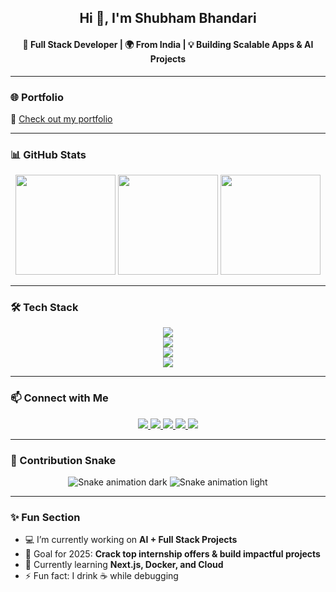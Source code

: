 <h2 align="center">Hi 👋, I'm Shubham Bhandari</h2>
<h4 align="center">🚀 Full Stack Developer | 🌍 From India | 💡 Building Scalable Apps & AI Projects</h4>

---

### 🌐 Portfolio
🔗 [Check out my portfolio](https://cruz724.github.io/shubham-portfolio/)

---

### 📊 GitHub Stats
<div align="center">
  <img src="https://github-readme-stats.vercel.app/api?username=cruz724&show_icons=true&count_private=true&theme=dracula" height="160"/>
  <img src="https://github-readme-streak-stats.herokuapp.com/?user=cruz724&theme=dracula" height="160"/>
  <img src="https://github-readme-stats.vercel.app/api/top-langs/?username=cruz724&layout=compact&theme=dracula" height="160"/>
</div>

---

### 🛠 Tech Stack
<div align="center">
  <!-- Languages -->
  <img src="https://skillicons.dev/icons?i=java,python,javascript,typescript,cpp,html,css" />
  <br/>
  <!-- Frameworks -->
  <img src="https://skillicons.dev/icons?i=react,nextjs,nodejs,express,tailwind,bootstrap" />
  <br/>
  <!-- Databases -->
  <img src="https://skillicons.dev/icons?i=mysql,mongodb,firebase,postgresql" />
  <br/>
  <!-- Tools -->
  <img src="https://skillicons.dev/icons?i=git,github,linux,docker,aws,postman,vscode" />
</div>

---

### 📫 Connect with Me
<div align="center">
  <a href="mailto:shubhampersonal724@gmail.com">
    <img src="https://img.shields.io/badge/Gmail-D14836?style=for-the-badge&logo=gmail&logoColor=white"/>
  </a>
  <a href="https://www.linkedin.com/in/shubham724/">
    <img src="https://img.shields.io/badge/LinkedIn-0077B5?style=for-the-badge&logo=linkedin&logoColor=white"/>
  </a>
  <a href="https://www.instagram.com/shubham__b06">
    <img src="https://img.shields.io/badge/Instagram-E4405F?style=for-the-badge&logo=instagram&logoColor=white"/>
  </a>
  <a href="https://github.com/cruz724">
    <img src="https://img.shields.io/badge/GitHub-181717?style=for-the-badge&logo=github&logoColor=white"/>
  </a>
  <a href="https://your-portfolio-link.com">
    <img src="https://img.shields.io/badge/Portfolio-000000?style=for-the-badge&logo=vercel&logoColor=white"/>
  </a>
</div>

---

### 🐍 Contribution Snake
<div align="center">
  <img src="https://raw.githubusercontent.com/cruz724/cruz724/output/snake-dark.svg#gh-dark-mode-only" alt="Snake animation dark"/>
  <img src="https://raw.githubusercontent.com/cruz724/cruz724/output/snake-light.svg#gh-light-mode-only" alt="Snake animation light"/>
</div>

---

### ✨ Fun Section
- 💻 I’m currently working on **AI + Full Stack Projects**
- 🎯 Goal for 2025: **Crack top internship offers & build impactful projects**
- 🌱 Currently learning **Next.js, Docker, and Cloud**
- ⚡ Fun fact: I drink ☕ while debugging
